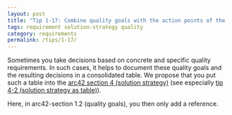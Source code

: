 ```yaml
---
layout: post
title: "Tip 1-17: Combine quality goals with the action points of the 'solutions strategy' section!"
tags: requirement solution-strategy quality
category: requirements
permalink: /tips/1-17/
---
```



Sometimes you take decisions based on concrete and specific quality requirements.
In such cases, it helps to document these quality goals and the resulting decisions
in a consolidated table. We propose that you put such a table into the
[arc42 section 4 (solution strategy)](/section-4) (see especially [tip 4-2 (solution strategy as table)](/tips/4-2)).


Here, in arc42-section 1.2 (quality goals), you then only add a reference.
